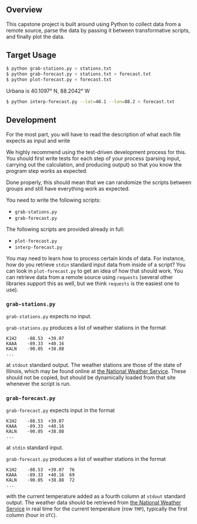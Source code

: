 # 

## Overview

This capstone project is built around using Python to collect data from a remote source, parse the data by passing it between transformative scripts, and finally plot the data.

## Target Usage

```sh
$ python grab-stations.py > stations.txt
$ python grab-forecast.py < stations.txt > forecast.txt
$ python plot-forecast.py < forecast.txt
```

Urbana is 40.1097° N, 88.2042° W

```sh
$ python interp-forecast.py --lat=40.1 --lon=88.2 < forecast.txt
```

## Development

For the most part, you will have to read the description of what each file expects as input and write 

We highly recommend using the test-driven development process for this.  You should first write tests for each step of your process (parsing input, carrying out the calculation, and producing output) so that you know the program step works as expected.  

Done properly, this should mean that we can randomize the scripts between groups and still have everything work as expected.

You need to write the following scripts:

- `grab-stations.py`
- `grab-forecast.py`

The following scripts are provided already in full:

- `plot-forecast.py`
- `interp-forecast.py`

You may need to learn how to process certain kinds of data.  For instance, how do you retrieve `stdin` standard input data from inside of a script?  You can look in `plot-forecast.py` to get an idea of how that should work.  You can retrieve data from a remote source using `requests` (several other libraries support this as well, but we think `requests` is the easiest one to use).

### `grab-stations.py`

`grab-stations.py` expects no input.

`grab-stations.py` produces a list of weather stations in the format 

```
K1H2	-88.53	+39.07
KAAA	-89.33	+40.16
KALN	-90.05	+38.88
...
```

at `stdout` standard output.  The weather stations are those of the state of Illinois, which may be found online at [the National Weather Service](http://www.nws.noaa.gov/mdl/gfslamp/docs/stations_info.shtml).  These should not be copied, but should be dynamically loaded from that site whenever the script is run.

### `grab-forecast.py`

`grab-forecast.py` expects input in the format

```
K1H2	-88.53	+39.07
KAAA	-89.33	+40.16
KALN	-90.05	+38.88
...
```

at `stdin` standard input.

`grab-forecast.py` produces a list of weather stations in the format 

```
K1H2	-88.53	+39.07	76
KAAA	-89.33	+40.16	69
KALN	-90.05	+38.88	72
...
```

with the current temperature added as a fourth column at `stdout` standard output.  The weather data should be retrieved from [the National Weather Service](https://www.nws.noaa.gov/mdl/gfslamp/bull/lavlamp.txt) in real time for the current temperature (row `TMP`), typically the first column (hour in `UTC`).
